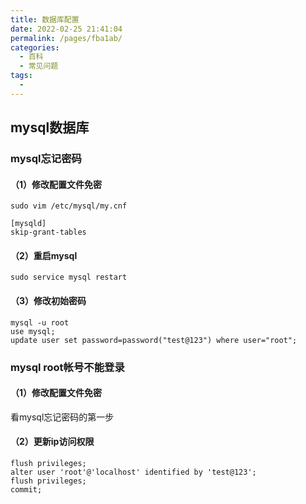 ```yaml
---
title: 数据库配置
date: 2022-02-25 21:41:04
permalink: /pages/fba1ab/
categories:
  - 百科
  - 常见问题
tags:
  - 
---
```

## mysql数据库
### mysql忘记密码
#### （1）修改配置文件免密
```
sudo vim /etc/mysql/my.cnf
```
```
[mysqld]
skip-grant-tables
```
#### （2）重启mysql
```
sudo service mysql restart
```
#### （3）修改初始密码
```
mysql -u root
use mysql;
update user set password=password("test@123") where user="root";
```

### mysql root帐号不能登录
#### （1）修改配置文件免密
看mysql忘记密码的第一步
#### （2）更新ip访问权限
```
flush privileges;
alter user 'root'@'localhost' identified by 'test@123';
flush privileges;
commit;
```
